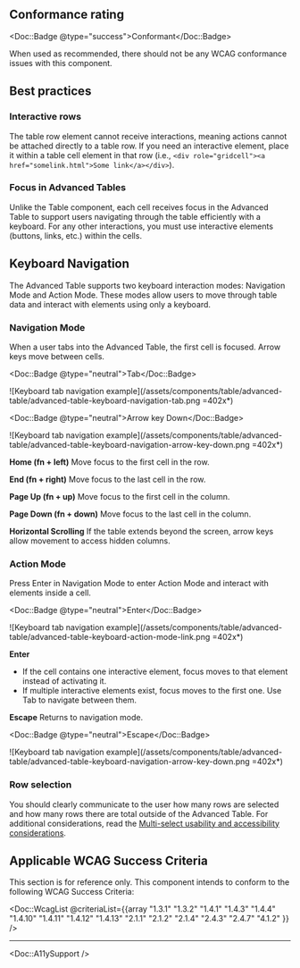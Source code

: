 ## Conformance rating

<Doc::Badge @type="success">Conformant</Doc::Badge>

When used as recommended, there should not be any WCAG conformance issues with this component.

## Best practices

### Interactive rows

The table row element cannot receive interactions, meaning actions cannot be attached directly to a table row. If you need an interactive element, place it within a table cell element in that row (i.e., `<div role="gridcell"><a href="somelink.html">Some link</a></div>`).

### Focus in Advanced Tables

Unlike the Table component, each cell receives focus in the Advanced Table to support users navigating through the table efficiently with a keyboard. For any other interactions, you must use interactive elements (buttons, links, etc.) within the cells. 

## Keyboard Navigation

The Advanced Table supports two keyboard interaction modes: Navigation Mode and Action Mode. These modes allow users to move through table data and interact with elements using only a keyboard.

### Navigation Mode

When a user tabs into the Advanced Table, the first cell is focused. Arrow keys move between cells.

<Doc::Badge @type="neutral">Tab</Doc::Badge>

![Keyboard tab navigation example](/assets/components/table/advanced-table/advanced-table-keyboard-navigation-tab.png =402x*)

<Doc::Badge @type="neutral">Arrow key Down</Doc::Badge>

![Keyboard tab navigation example](/assets/components/table/advanced-table/advanced-table-keyboard-navigation-arrow-key-down.png =402x*)

**Home (fn + left)**
Move focus to the first cell in the row.

**End (fn + right)**
Move focus to the last cell in the row.

**Page Up (fn + up)**
Move focus to the first cell in the column.

**Page Down (fn + down)**
Move focus to the last cell in the column.

**Horizontal Scrolling**
If the table extends beyond the screen, arrow keys allow movement to access hidden columns.

### Action Mode

Press Enter in Navigation Mode to enter Action Mode and interact with elements inside a cell.

<Doc::Badge @type="neutral">Enter</Doc::Badge>

![Keyboard tab navigation example](/assets/components/table/advanced-table/advanced-table-keyboard-action-mode-link.png =402x*)

**Enter**
- If the cell contains one interactive element, focus moves to that element instead of activating it.
- If multiple interactive elements exist, focus moves to the first one. Use Tab to navigate between them.

**Escape**
Returns to navigation mode.

<Doc::Badge @type="neutral">Escape</Doc::Badge>

![Keyboard tab navigation example](/assets/components/table/advanced-table/advanced-table-keyboard-navigation-arrow-key-down.png =402x*)

### Row selection

You should clearly communicate to the user how many rows are selected and how many rows there are total outside of the Advanced Table. For additional considerations, read the [Multi-select usability and accessibility considerations](/components/table/advanced-table?tab=code#usability-and-accessibility-considerations).

## Applicable WCAG Success Criteria

This section is for reference only. This component intends to conform to the following WCAG Success Criteria:

<Doc::WcagList @criteriaList={{array "1.3.1" "1.3.2" "1.4.1" "1.4.3" "1.4.4" "1.4.10" "1.4.11" "1.4.12" "1.4.13" "2.1.1" "2.1.2" "2.1.4" "2.4.3" "2.4.7" "4.1.2" }} />

---

<Doc::A11ySupport />
